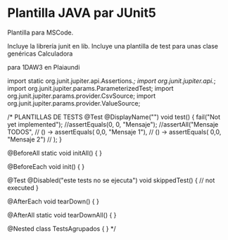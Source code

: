 # Plantilla JAVA par JUnit5

Plantilla para MSCode.

Incluye la librería junit en lib.
Incluye una plantilla de test para unas clase genéricas Calculadora 

para 1DAW3 en Plaiaundi


import static org.junit.jupiter.api.Assertions.*;
import org.junit.jupiter.api.*;
import org.junit.jupiter.params.ParameterizedTest;
import org.junit.jupiter.params.provider.CsvSource;
import org.junit.jupiter.params.provider.ValueSource;

/* PLANTILLAS DE TESTS
@Test
@DisplayName("")
void test() {
	fail("Not yet implemented");
	//assertEquals(0, 0, "Mensaje");
	//assertAll("Mensaje TODOS",
	// () -> assertEquals( 0,0, "Mensaje 1"),
	// () -> assertEquals( 0,0, "Mensaje 2")
	// );
}

@BeforeAll
static void initAll() {
}

@BeforeEach
void init() {
}

@Test
@Disabled("este tests no se ejecuta")
void skippedTest() {
	// not executed
}

@AfterEach
void tearDown() {
}

@AfterAll
static void tearDownAll() {
}

@Nested
class TestsAgrupados {
}
*/